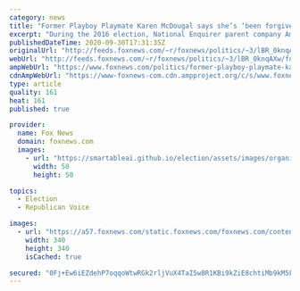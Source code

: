 ```yaml
---
category: news
title: "Former Playboy Playmate Karen McDougal says she’s ‘been forgiven by Jesus’ for alleged Trump affair"
excerpt: "During the 2016 election, National Enquirer parent company American Media Inc. paid McDougal $150,000 for the rights to her story, which it never published. The company eventually acknowledged the purchase was a “catch-and-kill” maneuver to boost Trump's presidential prospects."
publishedDateTime: 2020-09-30T17:31:35Z
originalUrl: "http://feeds.foxnews.com/~r/foxnews/politics/~3/lBR_0knqAXw/former-playboy-playmate-karen-mcdougal-says-shes-been-forgiven-by-jesus-for-alleged-affair-with-trump-regrets-not-coming-forward-sooner"
webUrl: "http://feeds.foxnews.com/~r/foxnews/politics/~3/lBR_0knqAXw/former-playboy-playmate-karen-mcdougal-says-shes-been-forgiven-by-jesus-for-alleged-affair-with-trump-regrets-not-coming-forward-sooner"
ampWebUrl: "https://www.foxnews.com/politics/former-playboy-playmate-karen-mcdougal-says-shes-been-forgiven-by-jesus-for-alleged-affair-with-trump-regrets-not-coming-forward-sooner.amp"
cdnAmpWebUrl: "https://www-foxnews-com.cdn.ampproject.org/c/s/www.foxnews.com/politics/former-playboy-playmate-karen-mcdougal-says-shes-been-forgiven-by-jesus-for-alleged-affair-with-trump-regrets-not-coming-forward-sooner.amp"
type: article
quality: 161
heat: 161
published: true

provider:
  name: Fox News
  domain: foxnews.com
  images:
    - url: "https://smartableai.github.io/election/assets/images/organizations/foxnews.com-50x50.jpg"
      width: 50
      height: 50

topics:
  - Election
  - Republican Voice

images:
  - url: "https://a57.foxnews.com/static.foxnews.com/foxnews.com/content/uploads/2020/04/340/340/Vandana-Rambaran.jpg?ve=1&tl=1"
    width: 340
    height: 340
    isCached: true

secured: "0Fj+Ew6iEZdehP7oqqoWtwRGk2rljVuX4TaI5w8R1KBi9kZiE8chtiMb9kM5FuokTGb1hcuWQq9rzXNfcF+hocshdzI5zOqPQ3n5o3UbxPXU0OxDcsXE4ZJ3wL1tK0+7RcWRoVGn8nATi0FSWqRjm89DXTEe7Gq9W98ha44vXWloeA6Xa8EjEHb4hSzDkmDCSHYjG4jM0PTLbL9bixdMD+dlRaM34aOAaq5jDpyHOtJ9pBEAkMiJ7FJGk61+vtm7qC5PRfM48ig0ItlFDGdgO1RhUpPCmTAHh+Hf3gyBA751dv45ilcu35DuihNAarS8PmLjyuonwaPx/UBKP6ZryHNKcMzoKQV6qGoXYOoaA88=;ARP/ZYGw67PCzSUCgcbJZQ=="
---
```


